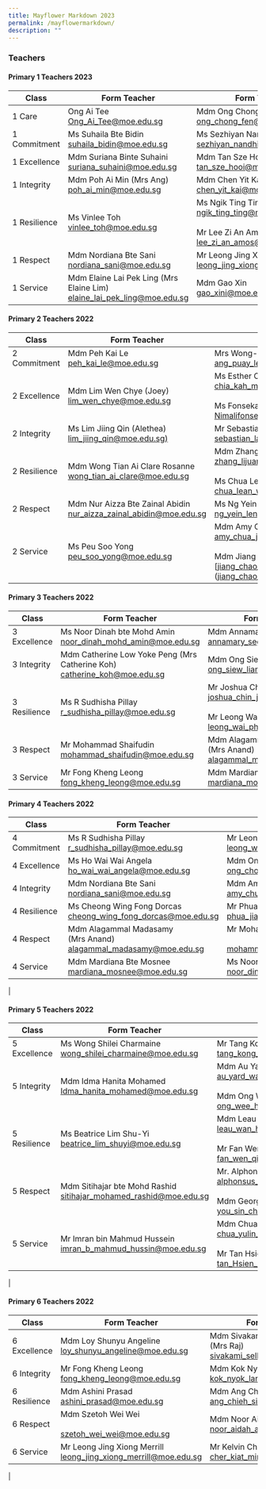 ```yaml
---
title: Mayflower Markdown 2023
permalink: /mayflowermarkdown/
description: ""
---
```

### **Teachers**
#### **Primary 1 Teachers 2023**

| Class | Form Teacher |  Form Teacher(s) |
|---|---|---|
| 1 Care | Ong Ai Tee<br>[Ong_Ai_Tee@moe.edu.sg](mailto:Ong_Ai_Tee@moe.edu.sg)| Mdm Ong Chong Fen<br>[ong_chong_fen@moe.edu.sg](mailto:ong_chong_fen@moe.edu.sg) <br> |
| 1 Commitment | Ms Suhaila Bte Bidin<br> [suhaila_bidin@moe.edu.sg](mailto:suhaila_bidin@moe.edu.sg) | Ms Sezhiyan Nandhini <br>[sezhiyan_nandhini@moe.edu.sg](mailto:sezhiyan_nandhini@moe.edu.sg) |
| 1 Excellence | Mdm Suriana Binte Suhaini<br>[suriana_suhaini@moe.edu.sg](mailto:suriana_suhaini@moe.edu.sg) | Mdm Tan Sze Hooi<br> [tan_sze_hooi@moe.edu.sg](mailto:tan_sze_hooi@moe.edu.sg) |
| 1 Integrity | Mdm Poh Ai Min (Mrs Ang)<br>[poh_ai_min@moe.edu.sg](mailto:poh_ai_min@moe.edu.sg) | Mdm Chen Yit Kai<br>[chen_yit_kai@moe.edu.sg](mailto:chen_yit_kai@moe.edu.sg) |
| 1 Resilience | Ms Vinlee Toh <br>[vinlee_toh@moe.edu.sg](mailto:vinlee_toh@moe.edu.sg) | Ms Ngik Ting Ting<br> [ngik_ting_ting@moe.edu.sg](mailto:ngik_ting_ting@moe.edu.sg)<br><br>Mr Lee Zi An Amos<br>[lee_zi_an_amos@moe.edu.sg](mailto:lee_zi_an_amos@moe.edu.sg) |
| 1 Respect | Mdm Nordiana Bte Sani <br>[nordiana_sani@moe.edu.sg](mailto:nordiana_sani@moe.edu.sg) | Mr Leong Jing Xiong Merrill<br>[leong_jing_xiong_merrill@moe.edu.sg](leong_jing_xiong_merrill@moe.edu.sg) |
| 1 Service | Mdm Elaine Lai Pek Ling (Mrs Elaine Lim) <br>[elaine_lai_pek_ling@moe.edu.sg](mailto:elaine_lai_pek_ling@moe.edu.sg)| Mdm Gao Xin <br>[gao_xini@moe.edu.sg](mailto:gao_xini@moe.edu.sg) |

#### **Primary 2 Teachers 2022**

| Class | Form Teacher |  Form Teacher(s) |
|---|---|---|
| 2 Commitment | Mdm Peh Kai Le<br>[peh_kai_le@moe.edu.sg](mailto:peh_kai_le@moe.edu.sg) | Mrs Wong-Ang Puay Leng<br>[ang_puay_leng@moe.edu.sg](mailto:ang_puay_leng@moe.edu.sg)|
| 2 Excellence | Mdm Lim Wen Chye (Joey)<br>[lim_wen_chye@moe.edu.sg](mailto:lim_wen_chye@moe.edu.sg)| Ms Esther Chia Kah Min<br>[chia_kah_min_esther@moe.edu.sg](mailto:chia_kah_min_esther@moe.edu.sg)<br><br>Ms Fonseka Halena [Nimalifonseka_halena_nimali@moe.edu.sg](mailto:Nimalifonseka_halena_nimali@moe.edu.sg) |
| 2 Integrity | Ms Lim Jiing Qin (Alethea)<br>[lim_jiing_qin@moe.edu.sg)](mailto:lim_jiing_qin@moe.edu.sg) | Mr Sebastian Lau Kian Yong <br> [sebastian_lau_kian_yong@moe.edu.sg](mailto:sebastian_lau_kian_yong@moe.edu.sg) |
| 2 Resilience | Mdm Wong Tian Ai Clare Rosanne<br>[wong_tian_ai_clare@moe.edu.sg]() | Mdm Zhang Lijuan [zhang_lijuan_a@moe.edu.sg](mailto:zhang_lijuan_a@moe.edu.sg)<br><br>Ms Chua Lean Woon<br>[chua_lean_woon@moe.edu.sg](mailto:chua_lean_woon@moe.edu.sg) |
| 2 Respect | Mdm Nur Aizza Bte Zainal Abidin<br>[nur_aizza_zainal_abidin@moe.edu.sg](mailto:nur_aizza_zainal_abidin@moe.edu.sg)| Ms Ng Yein Leng<br>[ng_yein_leng@moe.edu.sg](mailto:ng_yein_leng@moe.edu.sg) |
| 2 Service | Ms Peu Soo Yong <br>[peu_soo_yong@moe.edu.sg](mailto:peu_soo_yong@moe.edu.sg) | Mdm Amy Chua Jia Xi<br>[amy_chua_jia_xi@moe.edu.sg](mailto:amy_chua_jia_xi@moe.edu.sg) <br><br>Mdm Jiang Chao Juan<br>[jiang_chao_juan@moe.edu.sg](mailto:(jiang_chao_juan@moe.edu.sg)|

#### **Primary 3 Teachers 2022**

| Class | Form Teacher | Form Teacher(s) |
|---|---|---|
| 3 Excellence | Ms Noor Dinah bte Mohd Amin<br> [noor_dinah_mohd_amin@moe.edu.sg](mailto:noor_dinah_mohd_amin@moe.edu.sg) | Mdm Annamary d/o Segaran <br>[annamary_segaran@moe.edu.sg](annamary_segaran@moe.edu.sg) |
| 3 Integrity |  Mdm Catherine Low Yoke Peng (Mrs Catherine Koh) <br>[catherine_koh@moe.edu.sg](mailtoL)| Mdm Ong Siew Lian <br>ong_siew_lian@moe.edu.sg |
| 3 Resilience | Ms R Sudhisha Pillay<br>[r_sudhisha_pillay@moe.edu.sg](mailto:r_sudhisha_pillay@moe.edu.sg) | Mr Joshua Chin<br>[joshua_chin_jia_jin@moe.edu.sg](mailto:joshua_chin_jia_jin@moe.edu.sg)<br><br>Mr Leong Wai Phang<br>[leong_wai_phang@moe.edu.sg](mailto:>leong_wai_phang@moe.edu.sg) |
| 3 Respect  | Mr Mohammad Shaifudin<br>[mohammad_shaifudin@moe.edu.sg](mailto:mohammad_shaifudin@moe.edu.sg) | Mdm Alagammal Madasamy<br>(Mrs Anand)<br>[alagammal_madasamy@moe.edu.sg](mailto:alagammal_madasamy@moe.edu.sg) |
| 3 Service | Mr Fong Kheng Leong<br>[fong_kheng_leong@moe.edu.sg](mailto:fong_kheng_leong@moe.edu.sg)<br> | Mdm Mardiana Bte Mosnee <br>[mardiana_mosnee@moe.edu.sg](mailto:mardiana_mosnee@moe.edu.sg) |

#### **Primary 4 Teachers 2022**

| Class | Form Teacher | Form Teacher(s) |
|---|---|---|
| 4 Commitment | Ms R Sudhisha Pillay <br>[r_sudhisha_pillay@moe.edu.sg](mailto:r_sudhisha_pillay@moe.edu.sg)<br> | Mr Leong Wai Phang<br>[leong_wai_phang@moe.edu.sg](mailto:leong_wai_phang@moe.edu.sg)<br> |
| 4 Excellence | Ms Ho Wai Wai Angela<br>[ho_wai_wai_angela@moe.edu.sg](mailto:ho_wai_wai_angela@moe.edu.sg)<br> | Mdm Ong Chong Fen<br>[ong_chong_fen@moe.edu.sg](mailto:ong_chong_fen@moe.edu.sg)<br> |
| 4 Integrity  | Mdm Nordiana Bte Sani <br>[nordiana_sani@moe.edu.sg](mailto:nordiana_sani@moe.edu.sg)<br> | Mdm Amy Chua Jia Xi<br>[amy_chua_jia_xi@moe.edu.sg](mailto:amy_chua_jia_xi@moe.edu.sg)<br> |
| 4 Resilience  | Ms Cheong Wing Fong Dorcas<br> [cheong_wing_fong_dorcas@moe.edu.sg](mailto:cheong_wing_fong_dorcas@moe.edu.sg)<br>  | Mr Phua Jianping Matthew<br>[phua_jianping_matthew@moe.edu.sg](mailto:phua_jianping_matthew@moe.edu.sg)<br>  |
| 4 Respect | Mdm Alagammal Madasamy <br>(Mrs Anand)<br>[alagammal_madasamy@moe.edu.sg](mailto:alagammal_madasamy@moe.edu.sg)<br> | Mr Mohammad Shaifudin<br><br>[mohammad_shaifudin@moe.edu.sg](mailto:mohammad_shaifudin@moe.edu.sg)<br>  |
| 4 Service  | Mdm Mardiana Bte Mosnee <br>[mardiana_mosnee@moe.edu.sg](mailto:mardiana_mosnee@moe.edu.sg)<br> | Ms Noor Dinah bte Mohd Amin<br> [noor_dinah_mohd_amin@moe.edu.sg](mailto:noor_dinah_mohd_amin@moe.edu.sg) |
|

#### **Primary 5 Teachers 2022**

| Class | Form Teacher | Form Teacher(s) |
|---|---|---|
| 5 Excellence | Ms Wong Shilei Charmaine <br>[wong_shilei_charmaine@moe.edu.sg](mailto:wong_shilei_charmaine@moe.edu.sg)<br> | Mr Tang Kong Gin (Mr Benedict Tang)<br>[tang_kong_gin_benedict@moe.edu.sg](mailto:tang_kong_gin_benedict@moe.edu.sg)<br> |
| 5 Integrity | Mdm Idma Hanita Mohamed<br>[Idma_hanita_mohamed@moe.edu.sg](mailto:Idma_hanita_mohamed@moe.edu.sg)  | Mdm Au Yard Wah <br>[au_yard_wah@moe.edu.sg](mailto:au_yard_wah@moe.edu.sg)<br><br>Mdm Ong Wee Hun Lynne<br>[ong_wee_hun_lynne@moe.edu.sg](mailto:ong_wee_hun_lynne@moe.edu.sg)<br> |
| 5 Resilience | Ms Beatrice Lim Shu-Yi<br>[beatrice_lim_shuyi@moe.edu.sg](mailto:beatrice_lim_shuyi@moe.edu.sg) | Mdm Leau Wan Hwee<br>[leau_wan_hwee@moe.edu.sg](mailto:leau_wan_hwee@moe.edu.sg)<br><br>Mr Fan Wen Qi<br>[fan_wen_qi@moe.edu.sg](mailto:fan_wen_qi@moe.edu.sg)<br> |
| 5 Respect | Mdm Sitihajar bte Mohd Rashid<br> [sitihajar_mohamed_rashid@moe.edu.sg](mailto:sitihajar_mohamed_rashid@moe.edu.sg) | Mr. Alphonsus Mahimy Gerard <br>[alphonsus_mahimy@moe.edu.sg](mailto:alphonsus_mahimy@moe.edu.sg)<br><br>Mdm Georgina You Sin Chiat <br>[you_sin_chiat_georgina@moe.edu.sg](mailto:you_sin_chiat_georgina@moe.edu.sg)<br> |
|  5 Service | Mr Imran bin Mahmud Hussein <br>[imran_b_mahmud_hussin@moe.edu.sg](mailto:imran_b_mahmud_hussin@moe.edu.sg) | Mdm Chua Yulin Eileen<br> [chua_yulin_eileen@moe.edu.sg](mailto:chua_yulin_eileen@moe.edu.sg)<br><br>Mr Tan Hsien Yang Brendan<br> [tan_Hsien_Yang_Brendan@moe.edu.sg](mailto:tan_Hsien_Yang_Brendan@moe.edu.sg)<br> |
|

#### **Primary 6 Teachers 2022**

| Class | Form Teacher | Form Teacher(s) |
|---|---|---|
| 6 Excellence | Mdm Loy Shunyu Angeline<br>[loy_shunyu_angeline@moe.edu.sg](mailto:loy_shunyu_angeline@moe.edu.sg)<br> | Mdm Sivakami d/o Sellakumaran (Mrs Raj)<br>[sivakami_sellakumaran@moe.edu.sg](mailto:sivakami_sellakumaran@moe.edu.sg)<br> |
| 6 Integrity | Mr Fong Kheng Leong<br>[fong_kheng_leong@moe.edu.sg](mailto:fong_kheng_leong@moe.edu.sg)<br> | Mdm Kok Nyok Lan<br>[kok_nyok_lan@moe.edu.sg](mailto:kok_nyok_lan@moe.edu.sg)<br> |
| 6 Resilience | Mdm Ashini Prasad<br>[ashini_prasad@moe.edu.sg](mailto:ashini_prasad@moe.edu.sg)<br> | Mdm Ang Chieh Sin Jaselin<br>[ang_chieh_sin_jaselin@moe.edu.sg](mailto:ang_chieh_sin_jaselin@moe.edu.sg)<br> |
| 6 Respect | Mdm Szetoh Wei Wei<br><br> [szetoh_wei_wei@moe.edu.sg](mailto:szetoh_wei_wei@moe.edu.sg)<br> | Mdm Noor Aidah Adam<br>[noor_aidah_adam@moe.edu.sg](mailto:noor_aidah_adam@moe.edu.sg)<br> |
| 6 Service | Mr Leong Jing Xiong Merrill<br>[leong_jing_xiong_merrill@moe.edu.sg](mailto:leong_jing_xiong_merrill@moe.edu.sg)<br> | Mr Kelvin Cher Kiat Min<br>[cher_kiat_min_kelvin@moe.edu.sg](mailto:cher_kiat_min_kelvin@moe.edu.sg) |
|